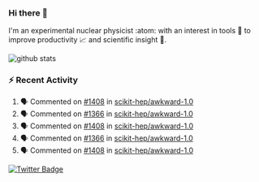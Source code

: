 ### Hi there 👋 

I'm an experimental nuclear physicist :atom: with an interest in tools :wrench: to improve productivity :chart_with_upwards_trend: and scientific insight :telescope:.

![github stats](https://github-readme-stats.vercel.app/api?username=agoose77&show_icons=true&hide_rank=true&hide_title=true&bg_color=30,e76445,904e95&text_color=efe3ec&icon_color=efe3ec)
<!--
**agoose77/agoose77** is a ✨ _special_ ✨ repository because its `README.md` (this file) appears on your GitHub profile.

Here are some ideas to get you started:

- 🔭 I’m currently working on ...
- 🌱 I’m currently learning ...
- 👯 I’m looking to collaborate on ...
- 🤔 I’m looking for help with ...
- 💬 Ask me about ...
- 📫 How to reach me: ...
- 😄 Pronouns: ...
- ⚡ Fun fact: ...
-->

### :zap: Recent Activity
<!--START_SECTION:activity-->
1. 🗣 Commented on [#1408](https://github.com/scikit-hep/awkward-1.0/issues/1408) in [scikit-hep/awkward-1.0](https://github.com/scikit-hep/awkward-1.0)
2. 🗣 Commented on [#1366](https://github.com/scikit-hep/awkward-1.0/issues/1366) in [scikit-hep/awkward-1.0](https://github.com/scikit-hep/awkward-1.0)
3. 🗣 Commented on [#1408](https://github.com/scikit-hep/awkward-1.0/issues/1408) in [scikit-hep/awkward-1.0](https://github.com/scikit-hep/awkward-1.0)
4. 🗣 Commented on [#1366](https://github.com/scikit-hep/awkward-1.0/issues/1366) in [scikit-hep/awkward-1.0](https://github.com/scikit-hep/awkward-1.0)
5. 🗣 Commented on [#1408](https://github.com/scikit-hep/awkward-1.0/issues/1408) in [scikit-hep/awkward-1.0](https://github.com/scikit-hep/awkward-1.0)
<!--END_SECTION:activity-->


[![Twitter Badge](https://img.shields.io/twitter/follow/agoose77?style=flat-square&logo=Twitter&logoColor=white&color=cornflowerblue)](https://twitter.com/agoose77)
